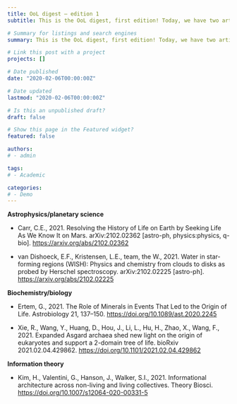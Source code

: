 ```yaml
---
title: OoL digest — edition 1
subtitle: This is the OoL digest, first edition! Today, we have two articles in astrophysics that discuss the formation of water in planetary systems and the possibility of a Marsian origin of life, two articles in biology that analyze the catalytic role of minerals in RNA formation and propose a 2-domain tree of life, and an article in information theory comparing the information content of living and non-living systems displaying collective behavior.

# Summary for listings and search engines
summary: This is the OoL digest, first edition! Today, we have two articles in astrophysics that discuss the formation of water in planetary systems and the possibility of a Marsian origin of life, two articles in biology that analyze the catalytic role of minerals in RNA formation and propose a 2-domain tree of life, and an article in information theory comparing the information content of living and non-living systems displaying collective behavior.

# Link this post with a project
projects: []

# Date published
date: "2020-02-06T00:00:00Z"

# Date updated
lastmod: "2020-02-06T00:00:00Z"

# Is this an unpublished draft?
draft: false

# Show this page in the Featured widget?
featured: false

authors:
# - admin

tags:
# - Academic

categories:
# - Demo
---
```


**Astrophysics/planetary science**

- Carr, C.E., 2021. Resolving the History of Life on Earth by Seeking Life As We Know It on Mars. arXiv:2102.02362 [astro-ph, physics:physics, q-bio]. https://arxiv.org/abs/2102.02362

- van Dishoeck, E.F., Kristensen, L.E., team, the W., 2021. Water in star-forming regions (WISH): Physics and chemistry from clouds to disks as probed by Herschel spectroscopy. arXiv:2102.02225 [astro-ph]. https://arxiv.org/abs/2102.02225

**Biochemistry/biology**

- Ertem, G., 2021. The Role of Minerals in Events That Led to the Origin of Life. Astrobiology 21, 137–150. https://doi.org/10.1089/ast.2020.2245

- Xie, R., Wang, Y., Huang, D., Hou, J., Li, L., Hu, H., Zhao, X., Wang, F., 2021. Expanded Asgard archaea shed new light on the origin of eukaryotes and support a 2-domain tree of life. bioRxiv 2021.02.04.429862. https://doi.org/10.1101/2021.02.04.429862

**Information theory**

- Kim, H., Valentini, G., Hanson, J., Walker, S.I., 2021. Informational architecture across non-living and living collectives. Theory Biosci. https://doi.org/10.1007/s12064-020-00331-5
